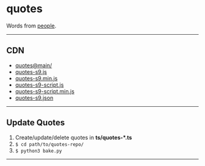 # quotes

Words from [people](./authors.txt).

---

## CDN

- [quotes@main/](https://cdn.jsdelivr.net/gh/etrusci-org/quotes@main/)
- [quotes-s9.js](https://cdn.jsdelivr.net/gh/etrusci-org/quotes@main/js/quotes-s9.js)
- [quotes-s9.min.js](https://cdn.jsdelivr.net/gh/etrusci-org/quotes@main/js/quotes-s9.min.js)
- [quotes-s9-script.js](https://cdn.jsdelivr.net/gh/etrusci-org/quotes@main/js/quotes-s9-script.js)
- [quotes-s9-script.min.js](https://cdn.jsdelivr.net/gh/etrusci-org/quotes@main/js/quotes-s9-script.min.js)
- [quotes-s9.json](https://cdn.jsdelivr.net/gh/etrusci-org/quotes@main/json/quotes-s9.json)

---

## Update Quotes

1. Create/update/delete quotes in **ts/quotes-*.ts**
2. `$ cd path/to/quotes-repo/`
3. `$ python3 bake.py`

---
